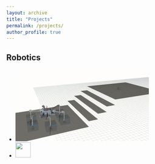 ```yaml
---
layout: archive
title: "Projects"
permalink: /projects/
author_profile: true
---
```


Robotics
------
* ![traj_gif](../images/traj.gif)
* <img src="../images/climb.gif" width="40" height="40" />